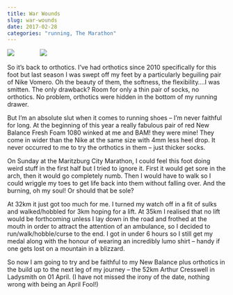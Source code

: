 ```yaml
---
title: War Wounds
slug: war-wounds
date: 2017-02-28
categories: "running, The Marathon"
---
```


<p><img src="https://res.cloudinary.com/dy6grlu8z/image/upload/v1558841710/cyj7ltatxjgmmsuslhcw.jpg"/>               <img src="https://res.cloudinary.com/dy6grlu8z/image/upload/v1558841711/pzfkw26jpeniw43xkver.jpg"/></p>
<p>So it’s back to orthotics. I’ve had orthotics since 2010 specifically for this foot but last season I was swept off my feet by a particularly beguiling pair of Nike Vomero. Oh the beauty of them, the softness, the flexibility….I was smitten. The only drawback? Room for only a thin pair of socks, no orthotics. No problem, orthotics were hidden in the bottom of my running drawer.</p>
<p>But I’m an absolute slut when it comes to running shoes – I’m never faithful for long. At the beginning of this year a really fabulous pair of red New Balance Fresh Foam 1080 winked at me and BAM! they were mine! They come in wider than the Nike at the same size with 4mm less heel drop. It never occurred to me to try the orthotics in them – just thicker socks.</p>
<p>On Sunday at the Maritzburg City Marathon, I could feel this foot doing weird stuff in the first half but I tried to ignore it. First it would get sore in the arch, then it would go completely numb. Then I would have to walk so I could wriggle my toes to get life back into them without falling over. And the burning, oh my soul! Or should that be sole?</p>
<p>At 32km it just got too much for me. I turned my watch off in a fit of sulks and walked/hobbled for 3km hoping for a lift. At 35km I realised that no lift would be forthcoming unless I lay down in the road and frothed at the mouth in order to attract the attention of an ambulance, so I decided to run/walk/hobble/curse to the end. I got in under 6 hours so I still get my medal along with the honour of wearing an incredibly lumo shirt – handy if one gets lost on a mountain in a blizzard.</p>
<p>So now I am going to try and be faithful to my New Balance plus orthotics in the build up to the next leg of my journey – the 52km Arthur Cresswell in Ladysmith on 01 April. (I have not missed the irony of the date, nothing wrong with being an April Fool!)</p>


